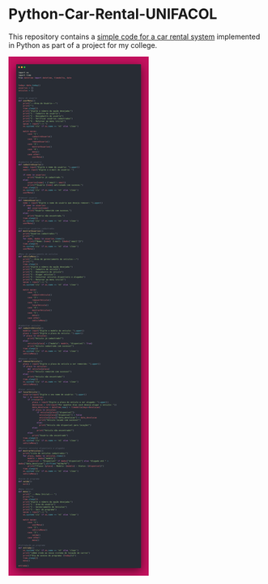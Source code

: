 # Python-Car-Rental-UNIFACOL
This repository contains a <a href="rentalVehicle.py">simple code for a car rental system</a> implemented in Python as part of a project for my college.

![rentalVehicle](image/RentalVehicle.png)

